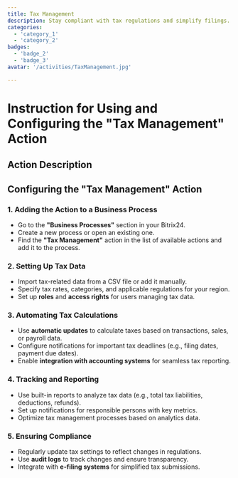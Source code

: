 ```yaml
---
title: Tax Management
description: Stay compliant with tax regulations and simplify filings.
categories: 
  - 'category_1'
  - 'category_2'
badges: 
  - 'badge_2'
  - 'badge_3'
avatar: '/activities/TaxManagement.jpg'

---
```

# Instruction for Using and Configuring the "Tax Management" Action

## Action Description

## **Configuring the "Tax Management" Action**

### 1. Adding the Action to a Business Process
- Go to the **"Business Processes"** section in your Bitrix24.
- Create a new process or open an existing one.
- Find the **"Tax Management"** action in the list of available actions and add it to the process.

### 2. Setting Up Tax Data
- Import tax-related data from a CSV file or add it manually.
- Specify tax rates, categories, and applicable regulations for your region.
- Set up **roles** and **access rights** for users managing tax data.

### 3. Automating Tax Calculations
- Use **automatic updates** to calculate taxes based on transactions, sales, or payroll data.
- Configure notifications for important tax deadlines (e.g., filing dates, payment due dates).
- Enable **integration with accounting systems** for seamless tax reporting.

### 4. Tracking and Reporting
- Use built-in reports to analyze tax data (e.g., total tax liabilities, deductions, refunds).
- Set up notifications for responsible persons with key metrics.
- Optimize tax management processes based on analytics data.

### 5. Ensuring Compliance
- Regularly update tax settings to reflect changes in regulations.
- Use **audit logs** to track changes and ensure transparency.
- Integrate with **e-filing systems** for simplified tax submissions.
